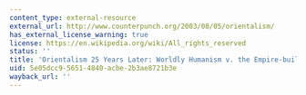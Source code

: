 ```yaml
---
content_type: external-resource
external_url: http://www.counterpunch.org/2003/08/05/orientalism/
has_external_license_warning: true
license: https://en.wikipedia.org/wiki/All_rights_reserved
status: ''
title: 'Orientalism 25 Years Later: Worldly Humanism v. the Empire-builders'
uid: 5e05dcc9-5651-4840-acbe-2b3ae8721b3e
wayback_url: ''
---
```

